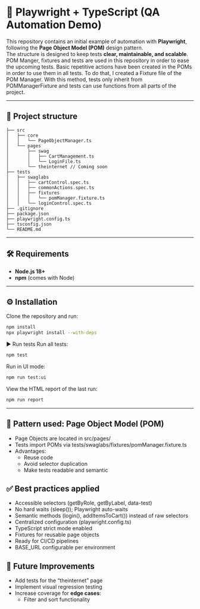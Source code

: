 # 🚀 Playwright + TypeScript (QA Automation Demo)

This repository contains an initial example of automation with **Playwright**, following the **Page Object Model (POM)** design pattern.  
The structure is designed to keep tests **clear, maintainable, and scalable**. POM Manger, fixtures and tests are used in this repository in order to ease the upcoming tests. Basic repetitive actions have been created in the POMs in order to use them in all tests. To do that, I created a Fixture file of the POM Manager. With this method, tests only inherit from POMManagerFixture and tests can use functions from all parts of the project.

---

## 📂 Project structure

```text
├── src
│   ├── core
│   │   └── PageObjectManager.ts
│   └── pages
│       ├── swag
│       │   ├── CartManagement.ts
│       │   └── LoginFile.ts
│       └── theinternet // Coming soon
├── tests
│   ├── swaglabs
│   │   ├── cartControl.spec.ts
│   │   ├── commonActions.spec.ts
│   │   ├── fixtures
│   │   │   └── pomManager.fixture.ts
│   │   └── loginControl.spec.ts
├── .gitignore
├── package.json
├── playwright.config.ts
├── tsconfig.json
└── README.md
```
---

## 🛠️ Requirements

- **Node.js 18+**  
- **npm** (comes with Node)

---

## ⚙️ Installation

Clone the repository and run:

```bash
npm install
npx playwright install --with-deps
```
▶️ Run tests
Run all tests:
```bash
npm test
```
Run in UI mode:
```bash
npm run test:ui
```
View the HTML report of the last run:
```bash
npm run report
```
---

## 🧩 Pattern used: Page Object Model (POM)
- Page Objects are located in src/pages/
- Tests import POMs via tests/swaglabs/fixtures/pomManager.fixture.ts
- Advantages:
    - Reuse code
    - Avoid selector duplication
    - Make tests readable and semantic

## ✅ Best practices applied
- Accessible selectors (getByRole, getByLabel, data-test)
- No hard waits (sleep()); Playwright auto-waits
- Semantic methods (login(), addItemsToCart()) instead of raw selectors
- Centralized configuration (playwright.config.ts)
- TypeScript strict mode enabled
- Fixtures for reusable page objects
- Ready for CI/CD pipelines
- BASE_URL configurable per environment

## 🚀 Future Improvements

- Add tests for the “theinternet” page
- Implement visual regression testing
- Increase coverage for **edge cases**:
    - Filter and sort functionality
